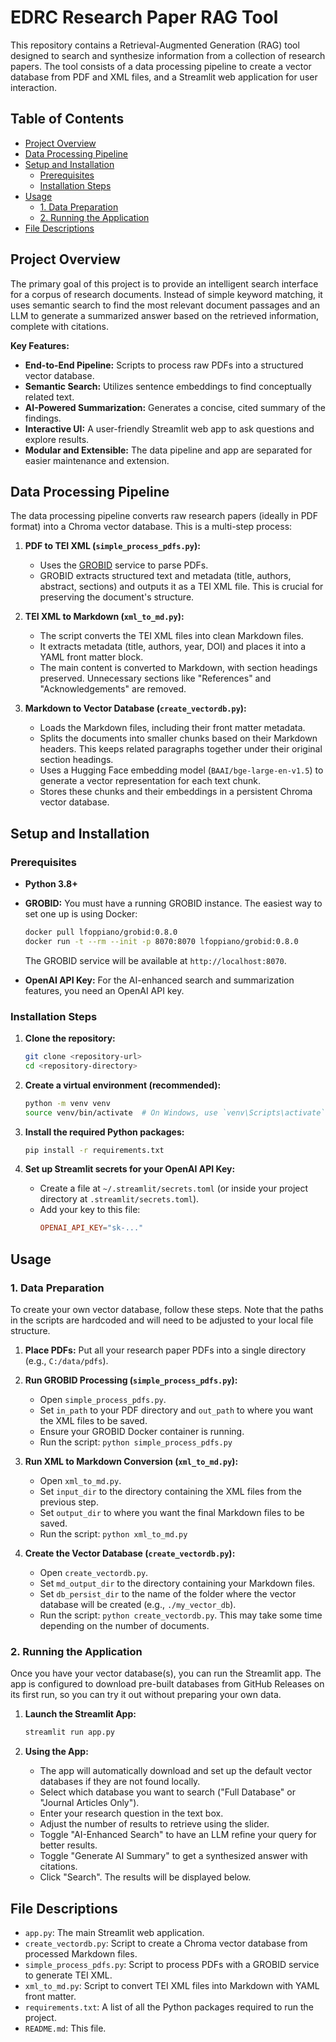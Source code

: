 # EDRC Research Paper RAG Tool

This repository contains a Retrieval-Augmented Generation (RAG) tool designed to search and synthesize information from a collection of research papers. The tool consists of a data processing pipeline to create a vector database from PDF and XML files, and a Streamlit web application for user interaction.

## Table of Contents

- [Project Overview](#project-overview)
- [Data Processing Pipeline](#data-processing-pipeline)
- [Setup and Installation](#setup-and-installation)
  - [Prerequisites](#prerequisites)
  - [Installation Steps](#installation-steps)
- [Usage](#usage)
  - [1. Data Preparation](#1-data-preparation)
  - [2. Running the Application](#2-running-the-application)
- [File Descriptions](#file-descriptions)

## Project Overview

The primary goal of this project is to provide an intelligent search interface for a corpus of research documents. Instead of simple keyword matching, it uses semantic search to find the most relevant document passages and an LLM to generate a summarized answer based on the retrieved information, complete with citations.

**Key Features:**
- **End-to-End Pipeline:** Scripts to process raw PDFs into a structured vector database.
- **Semantic Search:** Utilizes sentence embeddings to find conceptually related text.
- **AI-Powered Summarization:** Generates a concise, cited summary of the findings.
- **Interactive UI:** A user-friendly Streamlit web app to ask questions and explore results.
- **Modular and Extensible:** The data pipeline and app are separated for easier maintenance and extension.

## Data Processing Pipeline

The data processing pipeline converts raw research papers (ideally in PDF format) into a Chroma vector database. This is a multi-step process:

1.  **PDF to TEI XML (`simple_process_pdfs.py`):**
    -   Uses the [GROBID](https://github.com/kermitt2/grobid) service to parse PDFs.
    -   GROBID extracts structured text and metadata (title, authors, abstract, sections) and outputs it as a TEI XML file. This is crucial for preserving the document's structure.

2.  **TEI XML to Markdown (`xml_to_md.py`):**
    -   The script converts the TEI XML files into clean Markdown files.
    -   It extracts metadata (title, authors, year, DOI) and places it into a YAML front matter block.
    -   The main content is converted to Markdown, with section headings preserved. Unnecessary sections like "References" and "Acknowledgements" are removed.

3.  **Markdown to Vector Database (`create_vectordb.py`):**
    -   Loads the Markdown files, including their front matter metadata.
    -   Splits the documents into smaller chunks based on their Markdown headers. This keeps related paragraphs together under their original section headings.
    -   Uses a Hugging Face embedding model (`BAAI/bge-large-en-v1.5`) to generate a vector representation for each text chunk.
    -   Stores these chunks and their embeddings in a persistent Chroma vector database.

## Setup and Installation

### Prerequisites

-   **Python 3.8+**
-   **GROBID:** You must have a running GROBID instance. The easiest way to set one up is using Docker:
    ```bash
    docker pull lfoppiano/grobid:0.8.0
    docker run -t --rm --init -p 8070:8070 lfoppiano/grobid:0.8.0
    ```
    The GROBID service will be available at `http://localhost:8070`.

-   **OpenAI API Key:** For the AI-enhanced search and summarization features, you need an OpenAI API key.

### Installation Steps

1.  **Clone the repository:**
    ```bash
    git clone <repository-url>
    cd <repository-directory>
    ```

2.  **Create a virtual environment (recommended):**
    ```bash
    python -m venv venv
    source venv/bin/activate  # On Windows, use `venv\Scripts\activate`
    ```

3.  **Install the required Python packages:**
    ```bash
    pip install -r requirements.txt
    ```

4.  **Set up Streamlit secrets for your OpenAI API Key:**
    -   Create a file at `~/.streamlit/secrets.toml` (or inside your project directory at `.streamlit/secrets.toml`).
    -   Add your key to this file:
        ```toml
        OPENAI_API_KEY="sk-..."
        ```

## Usage

### 1. Data Preparation

To create your own vector database, follow these steps. Note that the paths in the scripts are hardcoded and will need to be adjusted to your local file structure.

1.  **Place PDFs:** Put all your research paper PDFs into a single directory (e.g., `C:/data/pdfs`).

2.  **Run GROBID Processing (`simple_process_pdfs.py`):**
    -   Open `simple_process_pdfs.py`.
    -   Set `in_path` to your PDF directory and `out_path` to where you want the XML files to be saved.
    -   Ensure your GROBID Docker container is running.
    -   Run the script: `python simple_process_pdfs.py`

3.  **Run XML to Markdown Conversion (`xml_to_md.py`):**
    -   Open `xml_to_md.py`.
    -   Set `input_dir` to the directory containing the XML files from the previous step.
    -   Set `output_dir` to where you want the final Markdown files to be saved.
    -   Run the script: `python xml_to_md.py`

4.  **Create the Vector Database (`create_vectordb.py`):**
    -   Open `create_vectordb.py`.
    -   Set `md_output_dir` to the directory containing your Markdown files.
    -   Set `db_persist_dir` to the name of the folder where the vector database will be created (e.g., `./my_vector_db`).
    -   Run the script: `python create_vectordb.py`. This may take some time depending on the number of documents.

### 2. Running the Application

Once you have your vector database(s), you can run the Streamlit app. The app is configured to download pre-built databases from GitHub Releases on its first run, so you can try it out without preparing your own data.

1.  **Launch the Streamlit App:**
    ```bash
    streamlit run app.py
    ```

2.  **Using the App:**
    -   The app will automatically download and set up the default vector databases if they are not found locally.
    -   Select which database you want to search ("Full Database" or "Journal Articles Only").
    -   Enter your research question in the text box.
    -   Adjust the number of results to retrieve using the slider.
    -   Toggle "AI-Enhanced Search" to have an LLM refine your query for better results.
    -   Toggle "Generate AI Summary" to get a synthesized answer with citations.
    -   Click "Search". The results will be displayed below.

## File Descriptions

-   `app.py`: The main Streamlit web application.
-   `create_vectordb.py`: Script to create a Chroma vector database from processed Markdown files.
-   `simple_process_pdfs.py`: Script to process PDFs with a GROBID service to generate TEI XML.
-   `xml_to_md.py`: Script to convert TEI XML files into Markdown with YAML front matter.
-   `requirements.txt`: A list of all the Python packages required to run the project.
-   `README.md`: This file.